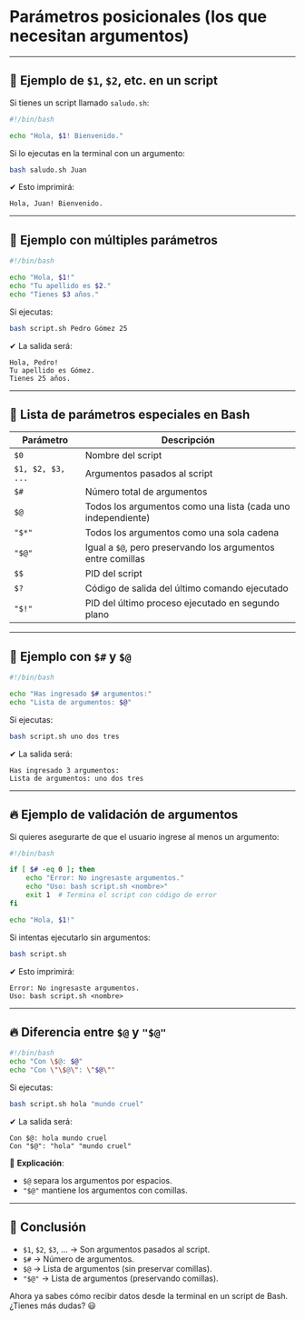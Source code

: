 # Parámetros posicionales (los que necesitan argumentos)

---

## 🔹 **Ejemplo de `$1`, `$2`, etc. en un script**  
Si tienes un script llamado `saludo.sh`:

```bash
#!/bin/bash

echo "Hola, $1! Bienvenido."
```
Si lo ejecutas en la terminal con un argumento:

```bash
bash saludo.sh Juan
```
✔ Esto imprimirá:  
```
Hola, Juan! Bienvenido.
```

---

## 🔹 **Ejemplo con múltiples parámetros**
```bash
#!/bin/bash

echo "Hola, $1!"
echo "Tu apellido es $2."
echo "Tienes $3 años."
```
Si ejecutas:

```bash
bash script.sh Pedro Gómez 25
```
✔ La salida será:
```
Hola, Pedro!
Tu apellido es Gómez.
Tienes 25 años.
```

---

## 🔹 **Lista de parámetros especiales en Bash**
| Parámetro | Descripción |
|-----------|------------|
| `$0` | Nombre del script |
| `$1, $2, $3, ...` | Argumentos pasados al script |
| `$#` | Número total de argumentos |
| `$@` | Todos los argumentos como una lista (cada uno independiente) |
| `"$*"` | Todos los argumentos como una sola cadena |
| `"$@"` | Igual a `$@`, pero preservando los argumentos entre comillas |
| `$$` | PID del script |
| `$?` | Código de salida del último comando ejecutado |
| `"$!"` | PID del último proceso ejecutado en segundo plano |

---

## 🔹 **Ejemplo con `$#` y `$@`**
```bash
#!/bin/bash

echo "Has ingresado $# argumentos:"
echo "Lista de argumentos: $@"
```
Si ejecutas:

```bash
bash script.sh uno dos tres
```
✔ La salida será:
```
Has ingresado 3 argumentos:
Lista de argumentos: uno dos tres
```

---

## 🔥 **Ejemplo de validación de argumentos**
Si quieres asegurarte de que el usuario ingrese al menos un argumento:

```bash
#!/bin/bash

if [ $# -eq 0 ]; then
    echo "Error: No ingresaste argumentos."
    echo "Uso: bash script.sh <nombre>"
    exit 1  # Termina el script con código de error
fi

echo "Hola, $1!"
```
Si intentas ejecutarlo sin argumentos:

```bash
bash script.sh
```
✔ Esto imprimirá:
```
Error: No ingresaste argumentos.
Uso: bash script.sh <nombre>
```

---

## 🔥 **Diferencia entre `$@` y `"$@"`**
```bash
#!/bin/bash
echo "Con \$@: $@"
echo "Con \"\$@\": \"$@\""
```
Si ejecutas:

```bash
bash script.sh hola "mundo cruel"
```
✔ La salida será:
```
Con $@: hola mundo cruel
Con "$@": "hola" "mundo cruel"
```
📌 **Explicación**:
- `$@` separa los argumentos por espacios.
- `"$@"` mantiene los argumentos con comillas.

---

## 🚀 **Conclusión**
- `$1`, `$2`, `$3`, ... → Son argumentos pasados al script.
- `$#` → Número de argumentos.
- `$@` → Lista de argumentos (sin preservar comillas).
- `"$@"` → Lista de argumentos (preservando comillas).

Ahora ya sabes cómo recibir datos desde la terminal en un script de Bash. ¿Tienes más dudas? 😃
